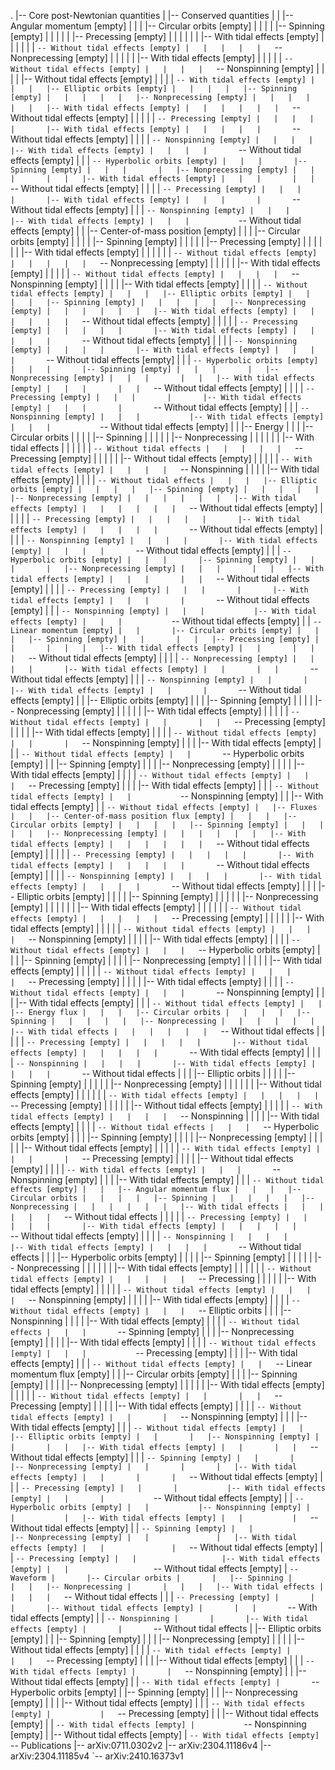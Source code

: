 .
|-- Core post-Newtonian quantities
|   |-- Conserved quantities
|   |   |-- Angular momentum [empty]
|   |   |   |-- Circular orbits [empty]
|   |   |   |   |-- Spinning [empty]
|   |   |   |   |   |-- Precessing [empty]
|   |   |   |   |   |   |-- With tidal effects [empty]
|   |   |   |   |   |   `-- Without tidal effects [empty]
|   |   |   |   |   `-- Nonprecessing [empty]
|   |   |   |   |       |-- With tidal effects [empty]
|   |   |   |   |       `-- Without tidal effects [empty]
|   |   |   |   `-- Nonspinning [empty]
|   |   |   |       |-- Without tidal effects [empty]
|   |   |   |       `-- With tidal effects [empty]
|   |   |   |-- Elliptic orbits [empty]
|   |   |   |   |-- Spinning [empty]
|   |   |   |   |   |-- Nonprecessing [empty]
|   |   |   |   |   |   |-- With tidal effects [empty]
|   |   |   |   |   |   `-- Without tidal effects [empty]
|   |   |   |   |   `-- Precessing [empty]
|   |   |   |   |       |-- With tidal effects [empty]
|   |   |   |   |       `-- Without tidal effects [empty]
|   |   |   |   `-- Nonspinning [empty]
|   |   |   |       |-- With tidal effects [empty]
|   |   |   |       `-- Without tidal effects [empty]
|   |   |   `-- Hyperbolic orbits [empty]
|   |   |       |-- Spinning [empty]
|   |   |       |   |-- Nonprecessing [empty]
|   |   |       |   |   |-- With tidal effects [empty]
|   |   |       |   |   `-- Without tidal effects [empty]
|   |   |       |   `-- Precessing [empty]
|   |   |       |       |-- With tidal effects [empty]
|   |   |       |       `-- Without tidal effects [empty]
|   |   |       `-- Nonspinning [empty]
|   |   |           |-- With tidal effects [empty]
|   |   |           `-- Without tidal effects [empty]
|   |   |-- Center-of-mass position [empty]
|   |   |   |-- Circular orbits [empty]
|   |   |   |   |-- Spinning [empty]
|   |   |   |   |   |-- Precessing [empty]
|   |   |   |   |   |   |-- With tidal effects [empty]
|   |   |   |   |   |   `-- Without tidal effects [empty]
|   |   |   |   |   `-- Nonprecessing [empty]
|   |   |   |   |       |-- With tidal effects [empty]
|   |   |   |   |       `-- Without tidal effects [empty]
|   |   |   |   `-- Nonspinning [empty]
|   |   |   |       |-- With tidal effects [empty]
|   |   |   |       `-- Without tidal effects [empty]
|   |   |   |-- Elliptic orbits [empty]
|   |   |   |   |-- Spinning [empty]
|   |   |   |   |   |-- Nonprecessing [empty]
|   |   |   |   |   |   |-- With tidal effects [empty]
|   |   |   |   |   |   `-- Without tidal effects [empty]
|   |   |   |   |   `-- Precessing [empty]
|   |   |   |   |       |-- With tidal effects [empty]
|   |   |   |   |       `-- Without tidal effects [empty]
|   |   |   |   `-- Nonspinning [empty]
|   |   |   |       |-- With tidal effects [empty]
|   |   |   |       `-- Without tidal effects [empty]
|   |   |   `-- Hyperbolic orbits [empty]
|   |   |       |-- Spinning [empty]
|   |   |       |   |-- Nonprecessing [empty]
|   |   |       |   |   |-- With tidal effects [empty]
|   |   |       |   |   `-- Without tidal effects [empty]
|   |   |       |   `-- Precessing [empty]
|   |   |       |       |-- With tidal effects [empty]
|   |   |       |       `-- Without tidal effects [empty]
|   |   |       `-- Nonspinning [empty]
|   |   |           |-- With tidal effects [empty]
|   |   |           `-- Without tidal effects [empty]
|   |   |-- Energy
|   |   |   |-- Circular orbits
|   |   |   |   |-- Spinning
|   |   |   |   |   |-- Nonprecessing
|   |   |   |   |   |   |-- With tidal effects
|   |   |   |   |   |   `-- Without tidal effects
|   |   |   |   |   `-- Precessing [empty]
|   |   |   |   |       |-- Without tidal effects [empty]
|   |   |   |   |       `-- With tidal effects [empty]
|   |   |   |   `-- Nonspinning
|   |   |   |       |-- With tidal effects [empty]
|   |   |   |       `-- Without tidal effects
|   |   |   |-- Elliptic orbits [empty]
|   |   |   |   |-- Spinning [empty]
|   |   |   |   |   |-- Nonprecessing [empty]
|   |   |   |   |   |   |-- With tidal effects [empty]
|   |   |   |   |   |   `-- Without tidal effects [empty]
|   |   |   |   |   `-- Precessing [empty]
|   |   |   |   |       |-- With tidal effects [empty]
|   |   |   |   |       `-- Without tidal effects [empty]
|   |   |   |   `-- Nonspinning [empty]
|   |   |   |       |-- With tidal effects [empty]
|   |   |   |       `-- Without tidal effects [empty]
|   |   |   `-- Hyperbolic orbits [empty]
|   |   |       |-- Spinning [empty]
|   |   |       |   |-- Nonprecessing [empty]
|   |   |       |   |   |-- With tidal effects [empty]
|   |   |       |   |   `-- Without tidal effects [empty]
|   |   |       |   `-- Precessing [empty]
|   |   |       |       |-- With tidal effects [empty]
|   |   |       |       `-- Without tidal effects [empty]
|   |   |       `-- Nonspinning [empty]
|   |   |           |-- With tidal effects [empty]
|   |   |           `-- Without tidal effects [empty]
|   |   `-- Linear momentum [empty]
|   |       |-- Circular orbits [empty]
|   |       |   |-- Spinning [empty]
|   |       |   |   |-- Precessing [empty]
|   |       |   |   |   |-- With tidal effects [empty]
|   |       |   |   |   `-- Without tidal effects [empty]
|   |       |   |   `-- Nonprecessing [empty]
|   |       |   |       |-- With tidal effects [empty]
|   |       |   |       `-- Without tidal effects [empty]
|   |       |   `-- Nonspinning [empty]
|   |       |       |-- With tidal effects [empty]
|   |       |       `-- Without tidal effects [empty]
|   |       |-- Elliptic orbits [empty]
|   |       |   |-- Spinning [empty]
|   |       |   |   |-- Nonprecessing [empty]
|   |       |   |   |   |-- With tidal effects [empty]
|   |       |   |   |   `-- Without tidal effects [empty]
|   |       |   |   `-- Precessing [empty]
|   |       |   |       |-- With tidal effects [empty]
|   |       |   |       `-- Without tidal effects [empty]
|   |       |   `-- Nonspinning [empty]
|   |       |       |-- With tidal effects [empty]
|   |       |       `-- Without tidal effects [empty]
|   |       `-- Hyperbolic orbits [empty]
|   |           |-- Spinning [empty]
|   |           |   |-- Nonprecessing [empty]
|   |           |   |   |-- With tidal effects [empty]
|   |           |   |   `-- Without tidal effects [empty]
|   |           |   `-- Precessing [empty]
|   |           |       |-- With tidal effects [empty]
|   |           |       `-- Without tidal effects [empty]
|   |           `-- Nonspinning [empty]
|   |               |-- With tidal effects [empty]
|   |               `-- Without tidal effects [empty]
|   |-- Fluxes
|   |   |-- Center-of-mass position flux [empty]
|   |   |   |-- Circular orbits [empty]
|   |   |   |   |-- Spinning [empty]
|   |   |   |   |   |-- Nonprecessing [empty]
|   |   |   |   |   |   |-- With tidal effects [empty]
|   |   |   |   |   |   `-- Without tidal effects [empty]
|   |   |   |   |   `-- Precessing [empty]
|   |   |   |   |       |-- With tidal effects [empty]
|   |   |   |   |       `-- Without tidal effects [empty]
|   |   |   |   `-- Nonspinning [empty]
|   |   |   |       |-- With tidal effects [empty]
|   |   |   |       `-- Without tidal effects [empty]
|   |   |   |-- Elliptic orbits [empty]
|   |   |   |   |-- Spinning [empty]
|   |   |   |   |   |-- Nonprecessing [empty]
|   |   |   |   |   |   |-- With tidal effects [empty]
|   |   |   |   |   |   `-- Without tidal effects [empty]
|   |   |   |   |   `-- Precessing [empty]
|   |   |   |   |       |-- With tidal effects [empty]
|   |   |   |   |       `-- Without tidal effects [empty]
|   |   |   |   `-- Nonspinning [empty]
|   |   |   |       |-- With tidal effects [empty]
|   |   |   |       `-- Without tidal effects [empty]
|   |   |   `-- Hyperbolic orbits [empty]
|   |   |       |-- Spinning [empty]
|   |   |       |   |-- Nonprecessing [empty]
|   |   |       |   |   |-- With tidal effects [empty]
|   |   |       |   |   `-- Without tidal effects [empty]
|   |   |       |   `-- Precessing [empty]
|   |   |       |       |-- With tidal effects [empty]
|   |   |       |       `-- Without tidal effects [empty]
|   |   |       `-- Nonspinning [empty]
|   |   |           |-- With tidal effects [empty]
|   |   |           `-- Without tidal effects [empty]
|   |   |-- Energy flux
|   |   |   |-- Circular orbits
|   |   |   |   |-- Spinning
|   |   |   |   |   |-- Nonprecessing
|   |   |   |   |   |   |-- With tidal effects
|   |   |   |   |   |   `-- Without tidal effects
|   |   |   |   |   `-- Precessing [empty]
|   |   |   |   |       |-- Without tidal effects [empty]
|   |   |   |   |       `-- With tidal effects [empty]
|   |   |   |   `-- Nonspinning
|   |   |   |       |-- With tidal effects [empty]
|   |   |   |       `-- Without tidal effects
|   |   |   |-- Elliptic orbits
|   |   |   |   |-- Spinning [empty]
|   |   |   |   |   |-- Nonprecessing [empty]
|   |   |   |   |   |   |-- Without tidal effects [empty]
|   |   |   |   |   |   `-- With tidal effects [empty]
|   |   |   |   |   `-- Precessing [empty]
|   |   |   |   |       |-- Without tidal effects [empty]
|   |   |   |   |       `-- With tidal effects [empty]
|   |   |   |   `-- Nonspinning
|   |   |   |       |-- With tidal effects [empty]
|   |   |   |       `-- Without tidal effects
|   |   |   `-- Hyperbolic orbits [empty]
|   |   |       |-- Spinning [empty]
|   |   |       |   |-- Nonprecessing [empty]
|   |   |       |   |   |-- Without tidal effects [empty]
|   |   |       |   |   `-- With tidal effects [empty]
|   |   |       |   `-- Precessing [empty]
|   |   |       |       |-- Without tidal effects [empty]
|   |   |       |       `-- With tidal effects [empty]
|   |   |       `-- Nonspinning [empty]
|   |   |           |-- With tidal effects [empty]
|   |   |           `-- Without tidal effects [empty]
|   |   |-- Angular momentum flux
|   |   |   |-- Circular orbits
|   |   |   |   |-- Spinning
|   |   |   |   |   |-- Nonprecessing
|   |   |   |   |   |   |-- With tidal effects
|   |   |   |   |   |   `-- Without tidal effects
|   |   |   |   |   `-- Precessing [empty]
|   |   |   |   |       |-- With tidal effects [empty]
|   |   |   |   |       `-- Without tidal effects [empty]
|   |   |   |   `-- Nonspinning
|   |   |   |       |-- With tidal effects [empty]
|   |   |   |       `-- Without tidal effects
|   |   |   |-- Hyperbolic orbits [empty]
|   |   |   |   |-- Spinning [empty]
|   |   |   |   |   |-- Nonprecessing
|   |   |   |   |   |   |-- With tidal effects [empty]
|   |   |   |   |   |   `-- Without tidal effects [empty]
|   |   |   |   |   `-- Precessing
|   |   |   |   |       |-- With tidal effects [empty]
|   |   |   |   |       `-- Without tidal effects [empty]
|   |   |   |   `-- Nonspinning [empty]
|   |   |   |       |-- With tidal effects [empty]
|   |   |   |       `-- Without tidal effects [empty]
|   |   |   `-- Elliptic orbits
|   |   |       |-- Nonspinning
|   |   |       |   |-- With tidal effects [empty]
|   |   |       |   `-- Without tidal effects
|   |   |       `-- Spinning [empty]
|   |   |           |-- Nonprecessing [empty]
|   |   |           |   |-- With tidal effects [empty]
|   |   |           |   `-- Without tidal effects [empty]
|   |   |           `-- Precessing [empty]
|   |   |               |-- With tidal effects [empty]
|   |   |               `-- Without tidal effects [empty]
|   |   `-- Linear momentum flux [empty]
|   |       |-- Circular orbits [empty]
|   |       |   |-- Spinning [empty]
|   |       |   |   |-- Nonprecessing [empty]
|   |       |   |   |   |-- With tidal effects [empty]
|   |       |   |   |   `-- Without tidal effects [empty]
|   |       |   |   `-- Precessing [empty]
|   |       |   |       |-- With tidal effects [empty]
|   |       |   |       `-- Without tidal effects [empty]
|   |       |   `-- Nonspinning [empty]
|   |       |       |-- With tidal effects [empty]
|   |       |       `-- Without tidal effects [empty]
|   |       |-- Elliptic orbits [empty]
|   |       |   |-- Nonspinning [empty]
|   |       |   |   |-- With tidal effects [empty]
|   |       |   |   `-- Without tidal effects [empty]
|   |       |   `-- Spinning [empty]
|   |       |       |-- Nonprecessing [empty]
|   |       |       |   |-- With tidal effects [empty]
|   |       |       |   `-- Without tidal effects [empty]
|   |       |       `-- Precessing [empty]
|   |       |           |-- With tidal effects [empty]
|   |       |           `-- Without tidal effects [empty]
|   |       `-- Hyperbolic orbits [empty]
|   |           |-- Nonspinning [empty]
|   |           |   |-- With tidal effects [empty]
|   |           |   `-- Without tidal effects [empty]
|   |           `-- Spinning [empty]
|   |               |-- Nonprecessing [empty]
|   |               |   |-- With tidal effects [empty]
|   |               |   `-- Without tidal effects [empty]
|   |               `-- Precessing [empty]
|   |                   |-- With tidal effects [empty]
|   |                   `-- Without tidal effects [empty]
|   `-- Waveform
|       |-- Circular orbits
|       |   |-- Spinning
|       |   |   |-- Nonprecessing
|       |   |   |   |-- With tidal effects
|       |   |   |   `-- Without tidal effects
|       |   |   `-- Precessing [empty]
|       |   |       |-- Without tidal effects [empty]
|       |   |       `-- With tidal effects [empty]
|       |   `-- Nonspinning
|       |       |-- With tidal effects [empty]
|       |       `-- Without tidal effects
|       |-- Elliptic orbits [empty]
|       |   |-- Spinning [empty]
|       |   |   |-- Nonprecessing [empty]
|       |   |   |   |-- Without tidal effects [empty]
|       |   |   |   `-- With tidal effects [empty]
|       |   |   `-- Precessing [empty]
|       |   |       |-- Without tidal effects [empty]
|       |   |       `-- With tidal effects [empty]
|       |   `-- Nonspinning [empty]
|       |       |-- Without tidal effects [empty]
|       |       `-- With tidal effects [empty]
|       `-- Hyperbolic orbits [empty]
|           |-- Spinning [empty]
|           |   |-- Nonprecessing [empty]
|           |   |   |-- Without tidal effects [empty]
|           |   |   `-- With tidal effects [empty]
|           |   `-- Precessing [empty]
|           |       |-- Without tidal effects [empty]
|           |       `-- With tidal effects [empty]
|           `-- Nonspinning [empty]
|               |-- Without tidal effects [empty]
|               `-- With tidal effects [empty]
`-- Publications
    |-- arXiv:0711.0302v2
    |-- arXiv:2304.11186v4
    |-- arXiv:2304.11185v4
    `-- arXiv:2410.16373v1
